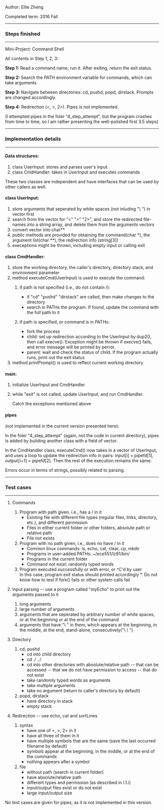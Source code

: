 Author: Ellie Zheng

Completed term: 2016 Fall


*****************************************************************************
### Steps finished
*****************************************************************************
Mini-Project: Command Shell

All contents in Step 1, 2, 3:

**Step 1:** Read a command name, run it. After exiting, return the exit status.

**Step 2:** Search the PATH environment variable for commands, which can take arguments.

**Step 3:** Navigate between directories: cd, pushd, popd, dirstack. Prompts are changed accordingly.

**Step 4:** Redirection (<, >, 2>). Pipes is not implemented.

(I attempted pipes in the foler "4_step_attempt", but the program crashes from 
time to time, so I am rather presenting the well-polished first 3.5 steps)


*****************************************************************************
### Implementation details
*****************************************************************************
#### Data structures:
1. class UserInput:  stores and parses user's input
2. class CmdHandler: takes in UserInput and executes commands

These two classes are independent and have interfaces that can be used by 
other callers as well.


#### class **UserInput**: 
1. store arguments that seperated by white spaces (not inluding "\ ") in 
   vector<string> first
2. search from the vector for "<" ">" "2>", and store the redirected file-
   names into a string array, and delete them from the arguments vectors
3. convert vector<string> into char**
4. public methods are provided for obtaining the command(char *), the 
   argument list(char **), the redirection info (string[3])
5. execeptions might be thrown, including empty input or calling exit

#### class **CmdHandler**:
1. store the working directory, the caller's directory, directory stack, and
   environment parameter
2. method executeCmd(UserInput) is used to execute the command:
    1. if path is not specified (i.e., do not contain /):
          * if "cd" "pushd" "dirstack" are called, then make changes to the directory
          * search in PATHs the program. If found, update the command with the full path to it
 
    2. if path is specified, or command is in PATHs:
          * fork the process 
          * child: set up redirection according to the UserInput by dup2(), 
          then call execve(). 
          Exception might be thrown if execve() fails, and error message will
          be printed by perror.
          * parent: wait and check the status of child. If the program actually
          runs, print out the exit status
3. method printPrompt() is used to reflect current working directory

#### main:
1. initialize UserInput and CmdHandler
2. while "exit" is not called, update UserInput, and run CmdHandler.

   Catch the exceptions mentioned above

#### pipes

(not implemented in the current version presented here):

In the foler "4_step_attempt" (again, not the code in current directory), 
pipes is added by building another class with a field of vector<UserInput>.
   
In the CmdHandler class, executeCmd() now takes in a vector of UserInput, and
uses a loop to update the redirection info in pairs: input[i] = pipefd[1], 
output[i+1] = pipefd[2]. Then the rest of the execution remains the same.

Errors occur in terms of strings, possibly related to parsing.


*****************************************************************************
### Test cases
*****************************************************************************
1. Commands
    1. Program with path given, i.e., has a / in it
        *   Existing file with different file types (regular files, links,
             directory, etc.), and different permission 
        *  Files in either current folder or other folders, absolute path
             or relative path
        * File not exists
    2. Program with no path given, i.e., does no have / in it
        *   Common linux commands: ls, echo, cat, clear, cp, mkdir
        *  Programs in user-added PATHs: ~/ece551/lz91/bin/
        * Programs in the current folder
        *  Command not exist: randomly typed words
    3. Program executed successfully or with error, or ^C'd by user  
       In this case, program exit status should printed accordingly
    *. Do not know how to test if fork() fails or other system calls fail

2. Input parsing
    -- use a program called "myEcho" to print out the arguments passed to it
    1. long arguments
    2. large number of arguments
    3. arguments that are seperated by arbitrary number of white spaces,
       or at the beginning or at the end of the command
    4. arguments that have "\ " in them, which appears at the beginning, in
       the middle, at the end, stand-alone, consecutively("\ \ ")

3. Directory
    1. cd, pushd
       *   cd into child directory
       *  cd ./ ../
       * cd into other directories with absolute/relative path
            -- that can be accessed
            -- that we do not have permission to access
            -- that do not exist
       *  take randomly typed words as arguments
       *   take multiple arguments
       *  take no argument (return to caller's directory by default)
    2. popd, dirstack
       *   have directory in stack
       *  empty stack

4. Redirection
    -- use echo, cat and sortLines
    1. syntax
       *   have one of <, >, 2> in it
       *  have all three of them in it
       * have multiple symbols that are the same (save the last occurred
            filename by default)
       *  symbols appear at the beginning, in the middle, or at the end of
            the commands
       *   nothing appears after a symbol
    2. file
       * without path (search in current folder)
       * have absolute/relative path
       * different types and permission (as described in I.1.i)
       * input/output files exist or do not exist
       * large input/output size

No test cases are given for pipes, as it is not implemented in this version.



